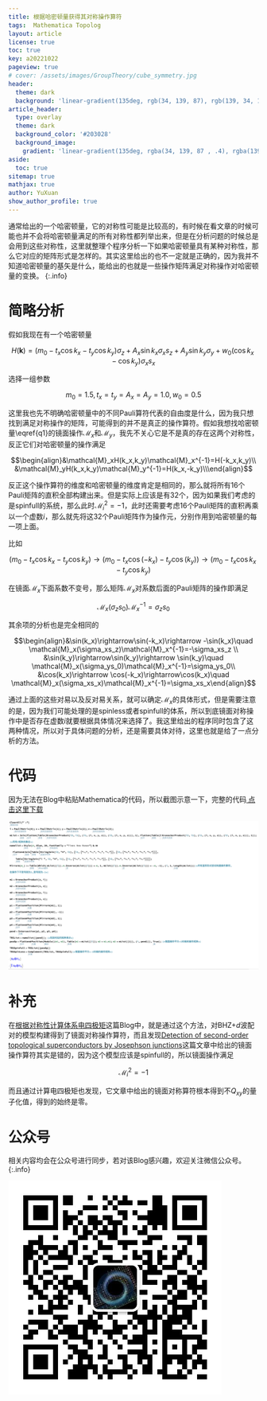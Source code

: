 ```yaml
---
title: 根据哈密顿量获得其对称操作算符
tags:  Mathematica Topolog
layout: article
license: true
toc: true
key: a20221022
pageview: true
# cover: /assets/images/GroupTheory/cube_symmetry.jpg
header:
  theme: dark
  background: 'linear-gradient(135deg, rgb(34, 139, 87), rgb(139, 34, 139))'
article_header:
  type: overlay
  theme: dark
  background_color: '#203028'
  background_image:
    gradient: 'linear-gradient(135deg, rgba(34, 139, 87 , .4), rgba(139, 34, 139, .4))'
aside:
  toc: true
sitemap: true
mathjax: true
author: YuXuan
show_author_profile: true
---
```

通常给出的一个哈密顿量，它的对称性可能是比较高的，有时候在看文章的时候可能也并不会将哈密顿量满足的所有对称性都列举出来，但是在分析问题的时候总是会用到这些对称性，这里就整理个程序分析一下如果哈密顿量具有某种对称性，那么它对应的矩阵形式是怎样的。其实这里给出的也不一定就是正确的，因为我并不知道哈密顿量的基矢是什么，能给出的也就是一些操作矩阵满足对称操作对哈密顿量的变换。
{:.info}
<!--more-->
# 简略分析
假如我现在有一个哈密顿量

$$\begin{equation}H(\mathbf{k})=(m_0-t_x\cos k_x-t_y\cos k_y)\sigma_z+A_x\sin k_x\sigma_xs_z+A_y\sin k_y\sigma_y +w_0(\cos k_x-\cos k_y)\sigma_xs_x\label{q1}\end{equation}$$

选择一组参数

$$m_0=1.5,t_x=t_y=A_x=A_y=1.0, w_0=0.5$$

这里我也先不明确哈密顿量中的不同Pauli算符代表的自由度是什么，因为我只想找到满足对称操作的矩阵，可能得到的并不是真正的操作算符。假如我想找哈密顿量\eqref{q1}的镜面操作$\mathcal{M}_x$和$\mathcal{M}_y$，我先不关心它是不是真的存在这两个对称性，反正它们对哈密顿量的操作满足

$$\begin{align}&\mathcal{M}_xH(k_x,k_y)\mathcal{M}_x^{-1}=H(-k_x,k_y)\\ &\mathcal{M}_yH(k_x,k_y)\mathcal{M}_y^{-1}=H(k_x,-k_y)\\\end{align}$$

反正这个操作算符的维度和哈密顿量的维度肯定是相同的，那么就将所有16个Pauli矩阵的直积全部构建出来。但是实际上应该是有32个，因为如果我们考虑的是spinfull的系统，那么此时$\mathcal{M}_i^2=-1$，此时还需要考虑16个Pauli矩阵的直积再乘以一个虚数$i$，那么就先将这32个Pauli矩阵作为操作元，分别作用到哈密顿量的每一项上面。

比如

$$(m_0-t_x\cos k_x-t_y\cos k_y)\rightarrow (m_0-t_x\cos (-k_x)-t_y\cos(k_y))\rightarrow (m_0-t_x\cos k_x-t_y\cos k_y)$$

在镜面$\mathcal{M}_x$下面系数不变号，那么矩阵$\mathcal{M}_x$对系数后面的Pauli矩阵的操作即满足

$$\mathcal{M}_x(\sigma_zs_0)\mathcal{M}_x^{-1}=\sigma_zs_0$$

其余项的分析也是完全相同的

$$\begin{align}&\sin(k_x)\rightarrow\sin(-k_x)\rightarrow -\sin(k_x)\quad \mathcal{M}_x(\sigma_xs_z)\mathcal{M}_x^{-1}=-\sigma_xs_z \\ &\sin(k_y)\rightarrow\sin(k_y)\rightarrow \sin(k_y)\quad \mathcal{M}_x(\sigma_ys_0)\mathcal{M}_x^{-1}=\sigma_ys_0\\ &\cos(k_x)\rightarrow \cos(-k_x)\rightarrow\cos(k_x)\quad \mathcal{M}_x(\sigma_xs_x)\mathcal{M}_x^{-1}=\sigma_xs_x\end{align}$$

通过上面的这些对易以及反对易关系，就可以确定$\mathcal{M}_x$的具体形式，但是需要注意的是，因为我们可能处理的是spinless或者spinfull的体系，所以到底镜面对称操作中是否存在虚数$i$就要根据具体情况来选择了。我这里给出的程序同时包含了这两种情况，所以对于具体问题的分析，还是需要具体对待，这里也就是给了一点分析的方法。

# 代码
因为无法在Blog中粘贴Mathematica的代码，所以截图示意一下，完整的代码<a class="button button--success button--rounded button--lg" href="/assets/data/symmetry.nb"><i class="fas fa-download"></i> 点击这里下载</a>


![png](/assets/images/Mma/symmetry.png)

# 补充
在[根据对称性计算体系电四极矩](https://yxli8023.github.io/2022/10/21/symmetry-quadrupole.html)这篇Blog中，就是通过这个方法，对BHZ+$d$波配对的模型构建得到了镜面对称操作算符，而且发现[Detection of second-order topological superconductors by Josephson junctions](https://journals.aps.org/prresearch/abstract/10.1103/PhysRevResearch.2.012018)这篇文章中给出的镜面操作算符其实是错的，因为这个模型应该是spinfull的，所以镜面操作满足

$$\mathcal{M}_i^2=-1$$

而且通过计算电四极矩也发现，它文章中给出的镜面对称算符根本得到不$Q_{xy}$的量子化值，得到的始终是零。

# 公众号
相关内容均会在公众号进行同步，若对该Blog感兴趣，欢迎关注微信公众号。
{:.info}

![png](/assets/images/qrcode.jpg)